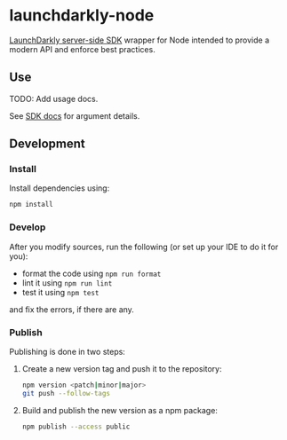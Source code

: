 # launchdarkly-node

[LaunchDarkly server-side SDK](https://docs.launchdarkly.com/sdk/server-side/node-js) wrapper for Node intended to provide
a modern API and enforce best practices.

## Use

TODO: Add usage docs.

See [SDK docs](https://docs.launchdarkly.com/sdk/server-side/node-js) for argument details.

## Development

### Install

Install dependencies using:

```sh
npm install
```

### Develop

After you modify sources, run the following (or set up your IDE to do it for you):

- format the code using `npm run format`
- lint it using `npm run lint`
- test it using `npm test`

and fix the errors, if there are any.

### Publish

Publishing is done in two steps:

1. Create a new version tag and push it to the repository:
    ```sh
    npm version <patch|minor|major>
    git push --follow-tags
    ```
1. Build and publish the new version as a npm package:
    ```sh
    npm publish --access public
    ``` 
